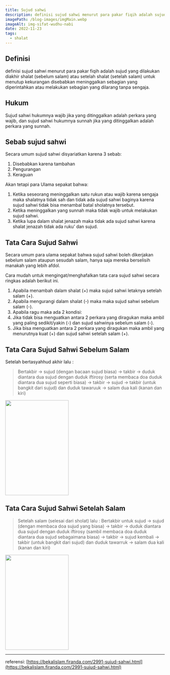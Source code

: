 ```yaml
---
title: Sujud sahwi
description: definisi sujud sahwi menurut para pakar fiqih adalah sujud yang dilakukan diakhir shalat (sebelum salam) atau setelah shalat (setelah salam) untuk menutup kekurangan  disebabkan meninggalkan sebagian yang diperintahkan atau melakukan sebagian yang dilarang tanpa sengaja.
imagePath: /blog-images/imgMain.webp
imageAlt: img-sifat-wudhu-nabi
date: 2022-11-23
tags:
  - shalat
---
```


## Definisi

definisi sujud sahwi menurut para pakar fiqih adalah sujud yang dilakukan diakhir shalat (sebelum salam) atau setelah shalat (setelah salam) untuk menutup kekurangan disebabkan meninggalkan sebagian yang diperintahkan atau melakukan sebagian yang dilarang tanpa sengaja.

## Hukum

Sujud sahwi hukumnya wajib jika yang ditinggalkan adalah perkara yang wajib, dan sujud sahwi hukumnya sunnah jika yang ditinggalkan adalah perkara yang sunnah.

## Sebab sujud sahwi

Secara umum sujud sahwi disyariatkan karena 3 sebab:

1. Disebabkan karena tambahan
2. Pengurangan
3. Keraguan

Akan tetapi para Ulama sepakat bahwa:

1. Ketika seseorang meninggalkan satu rukun atau wajib karena sengaja maka shalatnya tidak sah dan tidak ada sujud sahwi baginya karena sujud sahwi tidak bisa menambal batal sholatnya tersebut.
2. Ketika meninggalkan yang sunnah maka tidak wajib untuk melakukan sujud sahwi.
3. Ketika lupa dalam shalat jenazah maka tidak ada sujud sahwi karena shalat jenazah tidak ada ruku’ dan sujud.

## Tata Cara Sujud Sahwi

Secara umum para ulama sepakat bahwa sujud sahwi boleh dikerjakan sebelum salam ataupun sesudah salam, hanya saja mereka berselisih manakah yang lebih afdol.

Cara mudah untuk mengingat/menghafalkan tata cara sujud sahwi secara ringkas adalah berikut ini.

1. Apabila menambah dalam shalat (+) maka sujud sahwi letaknya setelah salam (+).
2. Apabila mengurangi dalam shalat (-) maka maka sujud sahwi sebelum salam (-).
3. Apabila ragu maka ada 2 kondisi:
4. Jika tidak bisa menguatkan antara 2 perkara yang diragukan maka ambil yang paling sedikit/yakin (-) dan sujud sahwinya sebelum salam (-).
5. Jika bisa menguatkan antara 2 perkara yang diragukan maka ambil yang menurutnya kuat (+) dan sujud sahwi setelah salam (+).

## Tata Cara Sujud Sahwi Sebelum Salam

Setelah bertasyahhud akhir lalu :

> Bertakbir → sujud (dengan bacaan sujud biasa) → takbir → duduk diantara dua sujud dengan duduk iftirosy (serta membaca doa duduk diantara dua sujud seperti biasa) → takbir → sujud → takbir (untuk bangkit dari sujud) dan duduk tawaruuk → salam dua kali (kanan dan kiri)

<img src="https://bekalislam.com/wp-content/uploads/2020/02/sujud-sahwi-sebelumsalam1.gif" width="200" height="300" />

## Tata Cara Sujud Sahwi Setelah Salam

> Setelah salam (selesai dari sholat) lalu : Bertakbir untuk sujud → sujud (dengan membaca doa sujud yang biasa) → takbir → duduk diantara dua sujud dengan duduk iftirosy (sambil membaca doa duduk diantara dua sujud sebagaimana biasa) → takbir → sujud kembali → takbir (untuk bangkit dari sujud) dan duduk tawarruk → salam dua kali (kanan dan kiri)

<img src="https://bekalislam.com/wp-content/uploads/2020/02/sujud-sahwi-setelahsalam1.gif" width="200" height="300"/>

---

referensi: [https://bekalislam.firanda.com/2991-sujud-sahwi.html](https://bekalislam.firanda.com/2991-sujud-sahwi.html)
